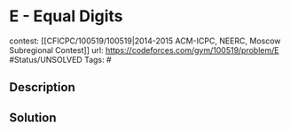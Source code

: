 # E - Equal Digits

contest: [[CFICPC/100519/100519|2014-2015 ACM-ICPC, NEERC, Moscow Subregional Contest]]
url: https://codeforces.com/gym/100519/problem/E
#Status/UNSOLVED
Tags: #

## Description

## Solution

